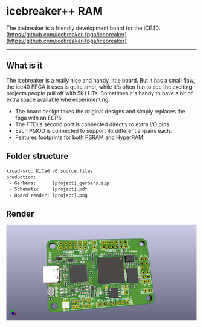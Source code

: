 # icebreaker++ RAM

The icebreaker is a friendly development board for the iCE40: [https://github.com/icebreaker-fpga/icebreaker](https://github.com/icebreaker-fpga/icebreaker)


---

## What is it

The icebreaker is a really nice and handy little board. But it has a small flaw, the ice40 FPGA it uses is quite smol, while it's often fun to see the exciting projects people pull off with 5k LUTs. Sometimes it's handy to have a bit of extra space available whe experimenting.

 - The board design takes the original designs and simply replaces the fpga with an ECP5.
 - The FTDI's second port is connected directly to extra I/O pins.
 - Each PMOD is connected to support 4x differential-pairs each.
 - Features footprints for both PSRAM and HyperRAM.

## Folder structure

```
kicad-src: KiCad v6 source files
production:
 - Gerbers:      [project]_gerbers.zip
 - Schematic:    [project].pdf
 - Board render: [project].png
```

## Render

![Render](production/icebreaker++.png "Render")
